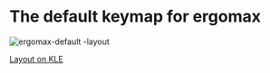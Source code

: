 # The default keymap for ergomax

![ergomax-default -layout](https://user-images.githubusercontent.com/2750789/68823557-fd947b80-0648-11ea-90b9-089e7ddc1ec6.PNG)

[Layout on KLE](http://www.keyboard-layout-editor.com/#/gists/19051a469164c7ed1d6c813b2fb81ad2)